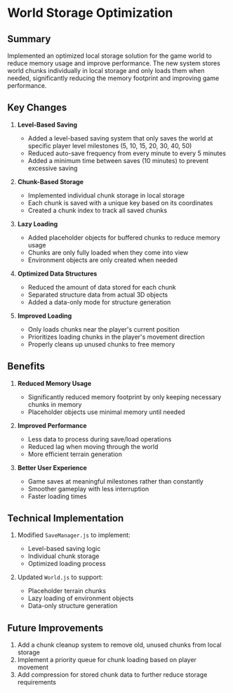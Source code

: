 # World Storage Optimization

## Summary
Implemented an optimized local storage solution for the game world to reduce memory usage and improve performance. The new system stores world chunks individually in local storage and only loads them when needed, significantly reducing the memory footprint and improving game performance.

## Key Changes

1. **Level-Based Saving**
   - Added a level-based saving system that only saves the world at specific player level milestones (5, 10, 15, 20, 30, 40, 50)
   - Reduced auto-save frequency from every minute to every 5 minutes
   - Added a minimum time between saves (10 minutes) to prevent excessive saving

2. **Chunk-Based Storage**
   - Implemented individual chunk storage in local storage
   - Each chunk is saved with a unique key based on its coordinates
   - Created a chunk index to track all saved chunks

3. **Lazy Loading**
   - Added placeholder objects for buffered chunks to reduce memory usage
   - Chunks are only fully loaded when they come into view
   - Environment objects are only created when needed

4. **Optimized Data Structures**
   - Reduced the amount of data stored for each chunk
   - Separated structure data from actual 3D objects
   - Added a data-only mode for structure generation

5. **Improved Loading**
   - Only loads chunks near the player's current position
   - Prioritizes loading chunks in the player's movement direction
   - Properly cleans up unused chunks to free memory

## Benefits

1. **Reduced Memory Usage**
   - Significantly reduced memory footprint by only keeping necessary chunks in memory
   - Placeholder objects use minimal memory until needed

2. **Improved Performance**
   - Less data to process during save/load operations
   - Reduced lag when moving through the world
   - More efficient terrain generation

3. **Better User Experience**
   - Game saves at meaningful milestones rather than constantly
   - Smoother gameplay with less interruption
   - Faster loading times

## Technical Implementation

1. Modified `SaveManager.js` to implement:
   - Level-based saving logic
   - Individual chunk storage
   - Optimized loading process

2. Updated `World.js` to support:
   - Placeholder terrain chunks
   - Lazy loading of environment objects
   - Data-only structure generation

## Future Improvements

1. Add a chunk cleanup system to remove old, unused chunks from local storage
2. Implement a priority queue for chunk loading based on player movement
3. Add compression for stored chunk data to further reduce storage requirements